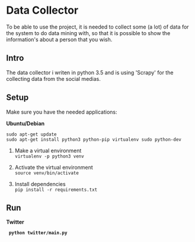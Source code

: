 # Data Collector
To be able to use the project, it is needed to collect some (a lot) of data for the system to do data mining with, so that it is possible to show the information's about a person that you wish.

## Intro
The data collector i writen in python 3.5 and is using 'Scrapy' for the collecting data from the social medias. 

## Setup
Make sure you have the needed applications:

<strong> Ubuntu/Debian </strong>

    sudo apt-get update
    sudo apt-get install python3 python-pip virtualenv sudo python-dev 

1. Make a virtual environment <br>
``` virtualenv -p python3 venv ```

2. Activate the virtual environment <br>
``` source venv/bin/activate ```

3. Install dependencies <br> 
``` pip install -r requirements.txt ```

## Run
<strong> Twitter

``` python twitter/main.py```